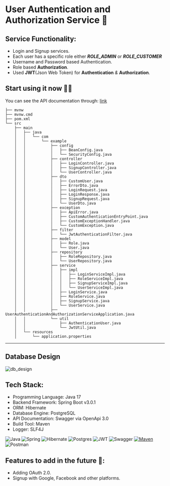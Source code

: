 # User Authentication and Authorization Service 🚀

## Service Functionality:

- Login and Signup services.
- Each user has a specific role either ***ROLE_ADMIN*** or ***ROLE_CUSTOMER***
- Username and Password based Authentication.
- Role based **Authorization**.
- Used **JWT**(Json Web Token) for **Authentication** *&* **Authorization**.

## **Start using it now** 🚀🚀
You can see the API documentation through: [link](http://localhost:8080/swagger-ui/index.html)


```
├── mvnw
├── mvnw.cmd
├── pom.xml
└── src
    ├── main
    │   ├── java
    │   │   └── com
    │   │       └── example
    │   │           ├── config
    │   │           │   ├── BeanConfig.java
    │   │           │   └── SecurityConfig.java
    │   │           ├── controller
    │   │           │   ├── LoginController.java
    │   │           │   ├── SignupController.java
    │   │           │   └── UserController.java
    │   │           ├── dto
    │   │           │   ├── CustomUser.java
    │   │           │   ├── ErrorDto.java
    │   │           │   ├── LoginRequest.java
    │   │           │   ├── LoginResponse.java
    │   │           │   ├── SignupRequest.java
    │   │           │   └── UserDto.java
    │   │           ├── exception
    │   │           │   ├── ApiError.java
    │   │           │   ├── CustomAuthenticationEntryPoint.java
    │   │           │   ├── CustomExceptionHandler.java
    │   │           │   └── CustomException.java
    │   │           ├── filter
    │   │           │   └── JwtAuthenticationFilter.java
    │   │           ├── model
    │   │           │   ├── Role.java
    │   │           │   └── User.java
    │   │           ├── repository
    │   │           │   ├── RoleRepository.java
    │   │           │   └── UserRepository.java
    │   │           ├── service
    │   │           │   ├── impl
    │   │           │   │   ├── LoginServiceImpl.java
    │   │           │   │   ├── RoleServiceImpl.java
    │   │           │   │   ├── SignupServiceImpl.java
    │   │           │   │   └── UserServiceImpl.java
    │   │           │   ├── LoginService.java
    │   │           │   ├── RoleService.java
    │   │           │   ├── SignupService.java
    │   │           │   └── UserService.java
    │   │           ├── UserAuthenticationAndAuthorizationServiceApplication.java
    │   │           └── util
    │   │               ├── AuthenticationUser.java
    │   │               └── JwtUtil.java
    │   └── resources
    │       └── application.properties
```

---
## **Database Design**
![db_design](https://user-images.githubusercontent.com/58389695/227189157-812f7b71-b540-473a-b215-65fdfb4903dd.PNG)

## Tech Stack:
- Programming Language: Java 17
- Backend Framework: Spring Boot v3.0.1
- ORM: Hibernate 
- Database Engine: PostgreSQL
- API Documentation: Swagger via OpenApi 3.0
- Build Tool: Maven
- Logger: SLF4J


![Java](https://img.shields.io/badge/java-%23ED8B00.svg?style=for-the-badge&logo=java&logoColor=white)
![Spring](https://img.shields.io/badge/spring-%236DB33F.svg?style=for-the-badge&logo=spring&logoColor=white)
![Hibernate](https://img.shields.io/badge/Hibernate-59666C?style=for-the-badge&logo=Hibernate&logoColor=white)
![Postgres](https://img.shields.io/badge/postgres-%23316192.svg?style=for-the-badge&logo=postgresql&logoColor=white)
![JWT](https://img.shields.io/badge/JWT-black?style=for-the-badge&logo=JSON%20web%20tokens)
![Swagger](https://img.shields.io/badge/-Swagger-%23Clojure?style=for-the-badge&logo=swagger&logoColor=white)
[![Maven](https://badgen.net/badge/icon/maven?icon=maven&label)](https://https://maven.apache.org/)
![Postman](https://img.shields.io/badge/Postman-FF6C37?style=for-the-badge&logo=postman&logoColor=white)


## **Features to add in the future** 🚀:
- Adding OAuth 2.0.
- Signup with Google, Facebook and other platforms.

